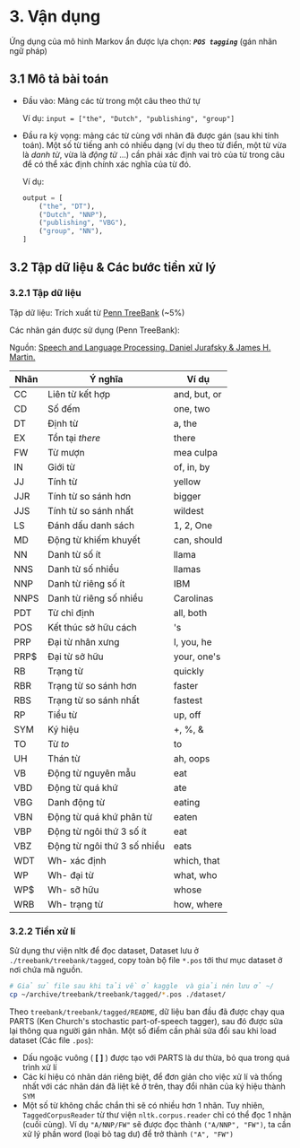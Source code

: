 # 3. Vận dụng
Ứng dụng của mô hình Markov ẩn được lựa chọn: _**`POS tagging`**_ (gán nhãn ngữ pháp)

## 3.1 Mô tả bài toán
- Đầu vào: Mảng các từ trong một câu theo thứ tự

    Ví dụ: `input = ["the", "Dutch", "publishing", "group"]`
- Đầu ra kỳ vọng: mảng các từ cùng với nhãn đã được gán (sau khi tính toán). Một số từ tiếng anh có nhiều dạng (ví dụ theo từ điển, một từ vừa là *danh từ*, vừa là *động từ* ...) cần phải xác định vai trò của từ trong câu để có thể xác định chính xác nghĩa của từ đó.

    Ví dụ: 
    ```python
    output = [
        ("the", "DT"),
        ("Dutch", "NNP"),
        ("publishing", "VBG"),
        ("group", "NN"),
    ]
    ```

## 3.2 Tập dữ liệu & Các bước tiền xử lý
### 3.2.1 Tập dữ liệu
Tập dữ liệu: Trích xuất từ [Penn TreeBank](https://www.kaggle.com/datasets/nltkdata/penn-tree-bank) (~5%)

Các nhãn gán được sử dụng (Penn TreeBank):

Nguồn: [Speech and Language Processing. Daniel Jurafsky & James H. Martin.](https://web.stanford.edu/~jurafsky/slp3/8.pdf)

|Nhãn|Ý nghĩa|Ví dụ|
|---|---|---|
|CC| Liên từ kết hợp | and, but, or |
|CD| Số đếm | one, two |
|DT| Định từ | a, the |
|EX| Tồn tại _there_ | there |
|FW| Từ mượn | mea culpa |
|IN| Giới từ | of, in, by |
|JJ| Tính từ | yellow |
|JJR| Tính từ so sánh hơn | bigger |
|JJS| Tính từ so sánh nhất | wildest |
|LS| Đánh dấu danh sách | 1, 2, One |
|MD| Động từ khiếm khuyết | can, should |
|NN| Danh từ số ít | llama |
|NNS| Danh từ số nhiều | llamas|
|NNP| Danh từ riêng số ít | IBM |
|NNPS| Danh từ riêng số nhiều | Carolinas |
|PDT| Từ chỉ định | all, both |
|POS| Kết thúc sở hữu cách | 's |
|PRP| Đại từ nhân xưng | I, you, he |
|PRP$| Đại từ sở hữu | your, one's |
|RB| Trạng từ | quickly |
|RBR| Trạng từ so sánh hơn | faster |
|RBS| Trạng từ so sánh nhất | fastest |
|RP| Tiểu từ | up, off |
|SYM| Ký hiệu | +, %, & |
|TO| Từ _to_ | to |
|UH| Thán từ | ah, oops |
|VB| Động từ nguyên mẫu | eat |
|VBD| Động từ quá khứ | ate |
|VBG| Danh động từ | eating |
|VBN| Động từ quá khứ phân từ | eaten |
|VBP| Động từ ngôi thứ 3 số ít | eat |
|VBZ| Động từ ngôi thứ 3 số nhiều | eats |
|WDT| Wh- xác định | which, that |
|WP| Wh- đại từ | what, who |
|WP$| Wh- sỡ hữu | whose |
|WRB| Wh- trạng từ | how, where|

### 3.2.2 Tiền xử lí
Sử dụng thư viện nltk để đọc dataset,
Dataset lưu ở `./treebank/treebank/tagged`, copy toàn bộ file `*.pos` tới thư mục dataset ở nơi chứa mã nguồn.
```bash
# Giả sử file sau khi tải về ở kaggle  và giải nén lưu ở ~/
cp ~/archive/treebank/treebank/tagged/*.pos ./dataset/
```

Theo `treebank/treebank/tagged/README`, dữ liệu ban đầu đã được chạy qua PARTS (Ken Church's stochastic part-of-speech tagger), sau đó được sửa lại thông qua người gán nhãn. Một số điểm cần phải sửa đổi sau khi load dataset (Các file `.pos`):
- Dấu ngoặc vuông ( **\[ \]** ) được tạo với PARTS là dư thừa, bỏ qua trong quá trình xử lí
- Các kí hiệu có nhãn dán riêng biệt, để đơn giản cho việc xử lí và thống nhất với các nhãn dán đã liệt kê ở trên, thay đổi nhãn của ký hiệu thành `SYM`
- Một số từ không chắc chắn thì sẽ có nhiều hơn 1 nhãn. Tuy nhiên, `TaggedCorpusReader` từ thư viện `nltk.corpus.reader` chỉ có thể đọc 1 nhãn (cuối cùng). Ví dụ `"A/NNP/FW"` sẽ được đọc thành `("A/NNP", "FW")`, ta cần xử lý phần word (loại bỏ tag dư) để trở thành `("A", "FW")`